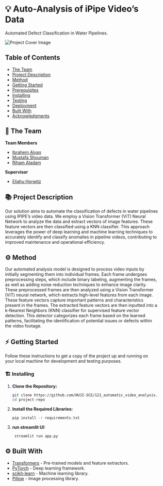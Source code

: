 # 💡 Auto-Analysis of iPipe Video’s Data 
Automated Defect Classification in Water Pipelines.

<!-- cool project cover image -->
![Project Cover Image](/media/back.png)

## Table of Contents
- [The Team](#the-team)
- [Project Description](#project-description)
- [Method](#method)
- [Getting Started](#getting-started)
- [Prerequisites](#prerequisites)
- [Installing](#installing)
- [Testing](#testing)
- [Deployment](#deployment)
- [Built With](#built-with)
- [Acknowledgments](#acknowledgments)

## 👥 The Team 
**Team Members**
- [Ibrahem Alyan](ibrahem.alyan@mail.huji.ac.il)
- [Mustafa Shouman](name@mail.huji.ac.il)
- [Riham Aladam](name@mail.huji.ac.il)

**Supervisor**
- [Eliahu Horwitz](wwww.link_to_lab.com)

## 📚 Project Description
Our solution aims to automate the classification of defects in water pipelines using IPIPE’s video data. We employ a Vision Transformer (ViT) Neural Network to analyze the data and extract vectors of image features. These feature vectors are then classified using a KNN classifier. This approach leverages the power of deep learning and machine learning techniques to accurately identify and classify anomalies in pipeline videos, contributing to improved maintenance and operational efficiency.

## ⚙️ Method
Our automated analysis model is designed to process video inputs by initially segmenting them into individual frames. Each frame undergoes preprocessing steps, which include binary labeling, augmenting the frames, as well as adding noise reduction techniques to enhance image clarity.
These preprocessed frames are then analyzed using a Vision Transformer (ViT) neural network, which extracts high-level features from each image. These feature vectors capture important patterns and characteristics present in the frames.
The extracted feature vectors are then inputted into a k-Nearest Neighbors (KNN) classifier for supervised feature vector detection. This detector categorizes each frame based on the learned patterns, facilitating the identification of potential issues or defects within the video footage.


## ⚡ Getting Started
Follow these instructions to get a copy of the project up and running on your local machine for development and testing purposes.


### 🏗️ Installing
1. **Clone the Repository:**
    ```bash
    git clone https://github.com/HUJI-SCE/121_automatic_video_analysis.git
    cd project-repo
    ```

2. **Install the Required Libraries:**
    ```bash
    pip install -r requirements.txt
    ```

3. **run streamlit UI:**
   ```bash
    streamlit run app.py
    ```
   


## ⚙️ Built With
- [Transformers](https://github.com/huggingface/transformers) - Pre-trained models and feature extractors.
- [PyTorch](https://pytorch.org/) - Deep learning framework.
- [scikit-learn](https://scikit-learn.org/stable/) - Machine learning library.
- [Pillow](https://python-pillow.org/) - Image processing library.
